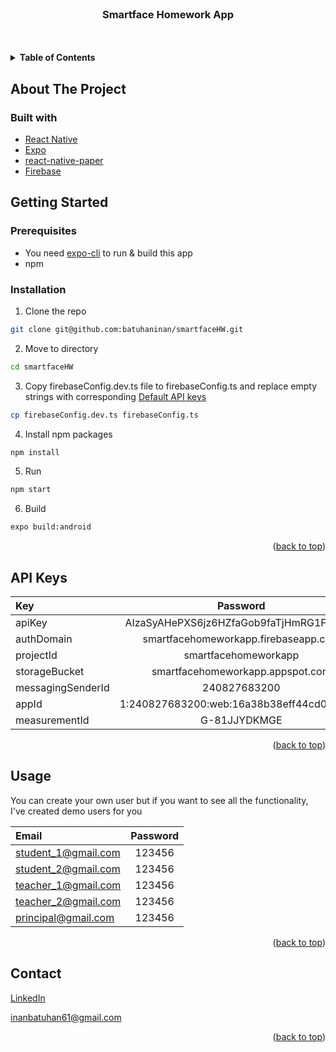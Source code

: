 <div id="top"></div>

<br />
<div align="center">
<h3 align="center">Smartface Homework App</h3>
</div>
<br />
<br />


<details>
  <summary><b>Table of Contents</b></summary>
  <ol>
    <li>
      <a href="#about-the-project">About The Project</a>
      <ul>
        <li><a href="#built-with">Built With</a></li>
      </ul>
    </li>
    <li>
      <a href="#getting-started">Getting Started</a>
      <ul>
        <li><a href="#prerequisites">Prerequisites</a></li>
        <li><a href="#installation">Installation</a></li>
      </ul>
    </li>
    <li><a href="#default-api-keys">API Keys</a></li>
    <li><a href="#usage">Usage</a></li>
    <li><a href="#contact">Contact</a></li>
  </ol>
</details>

## About The Project
<div id="about-the-project"></div>

### Built with
<div id="built-with"></div>

* [React Native](https://reactnative.dev/)
* [Expo](https://expo.dev/)
* [react-native-paper](https://reactnativepaper.com/) 
* [Firebase](https://firebase.google.com/)



## Getting Started
<div id="getting-started"></div>


### Prerequisites
<div id="prerequisites"></div>

* You need [expo-cli](https://docs.expo.dev/get-started/installation/) to run & build this app
* npm 

### Installation
<div id="installation"></div>

1. Clone the repo
```bash
git clone git@github.com:batuhaninan/smartfaceHW.git
```

2. Move to directory
```bash
cd smartfaceHW
```

3. Copy firebaseConfig.dev.ts file to firebaseConfig.ts and replace empty strings with corresponding <a href="#default-api-keys">Default API keys</a>
```bash
cp firebaseConfig.dev.ts firebaseConfig.ts 
```

4. Install npm packages
```bash
npm install
```

5. Run
```bash
npm start
```

6. Build
```bash
expo build:android
```

<p align="right">(<a href="#top">back to top</a>)</p>

## API Keys
<div id="default-api-keys"></div>

| Key               |                 Password                  |
|:------------------|:-----------------------------------------:|
| apiKey            |  AIzaSyAHePXS6jz6HZfaGob9faTjHmRG1F6dcb4  |
| authDomain        |   smartfacehomeworkapp.firebaseapp.com    | 
| projectId         |           smartfacehomeworkapp            |
| storageBucket     |     smartfacehomeworkapp.appspot.com      |
| messagingSenderId |               240827683200                |
| appId             | 1:240827683200:web:16a38b38eff44cd069f165 |
| measurementId     |               G-81JJYDKMGE                |

<p align="right">(<a href="#top">back to top</a>)</p>

## Usage
<div id="usage"></div>

You can create your own user but if you want to see all the functionality, I've created demo users for you

| Email                |     Password     |
|:---------------------|:----------------:|
 | student_1@gmail.com  |      123456      |
 | student_2@gmail.com  |      123456      | 
 | teacher_1@gmail.com  |      123456      |
 | teacher_2@gmail.com  |      123456      |
 | principal@gmail.com  |      123456      |

<p align="right">(<a href="#top">back to top</a>)</p>

## Contact
<div id="contact"></div>

[LinkedIn](https://www.linkedin.com/in/batuhaninan/)

[inanbatuhan61@gmail.com](mailto:inanbatuhan61@gmail.com)

<p align="right">(<a href="#top">back to top</a>)</p>
